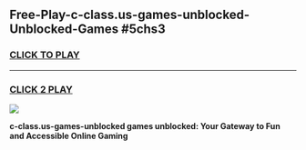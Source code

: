 
## Free-Play-c-class.us-games-unblocked-Unblocked-Games #5chs3
<h3>
<a href="https://news.freeplayer.one?title=c-class.us-games-unblocked&ref=8M">CLICK TO PLAY</a></h3>
<hr>

<h3>
<a href="https://news.freeplayer.one?title=c-class.us-games-unblocked&ref=8M">CLICK 2 PLAY</a>
  
</h3>

<a href="https://news.freeplayer.one?title=c-class.us-games-unblocked&ref=8M"><img src="https://clearcache.store/games.png"></a>


**c-class.us-games-unblocked games unblocked: Your Gateway to Fun and Accessible Online Gaming**

